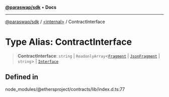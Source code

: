 [**@paraswap/sdk**](../../README.md) • **Docs**

***

[@paraswap/sdk](../../globals.md) / [\<internal\>](../README.md) / ContractInterface

# Type Alias: ContractInterface

> **ContractInterface**: `string` \| `ReadonlyArray`\<[`Fragment`](../classes/Fragment.md) \| [`JsonFragment`](../interfaces/JsonFragment.md) \| `string`\> \| [`Interface`](../classes/Interface.md)

## Defined in

node\_modules/@ethersproject/contracts/lib/index.d.ts:77
